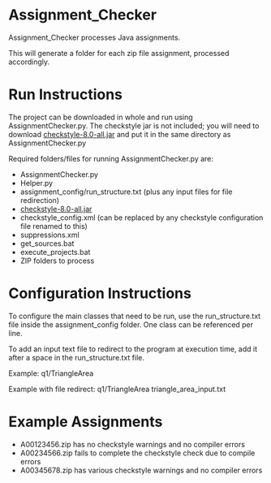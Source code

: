 # Assignment_Checker
Assignment_Checker processes Java assignments. 

This will generate a folder for each zip file assignment, processed accordingly.

# Run Instructions

The project can be downloaded in whole and run using AssignmentChecker.py.
The checkstyle jar is not included; you will need to download <a href="https://sourceforge.net/projects/checkstyle/files/checkstyle/">checkstyle-8.0-all.jar</a>
and put it in the same directory as AssignmentChecker.py

Required folders/files for running AssignmentChecker.py are:
- AssignmentChecker.py
- Helper.py
- assignment_config/run_structure.txt (plus any input files for file redirection)
- <a href="https://sourceforge.net/projects/checkstyle/files/checkstyle/">checkstyle-8.0-all.jar</a>
- checkstyle_config.xml (can be replaced by any checkstyle configuration file renamed to this)
- suppressions.xml
- get_sources.bat
- execute_projects.bat
- ZIP folders to process

# Configuration Instructions
To configure the main classes that need to be run, use the run_structure.txt file inside the assignment_config folder.
One class can be referenced per line.

To add an input text file to redirect to the program at execution time, add it after a space in the run_structure.txt file.

Example:
q1/TriangleArea

Example with file redirect:
q1/TriangleArea triangle_area_input.txt

# Example Assignments
- A00123456.zip has no checkstyle warnings and no compiler errors
- A00234566.zip fails to complete the checkstyle check due to compile errors
- A00345678.zip has various checkstyle warnings and no compiler errors
